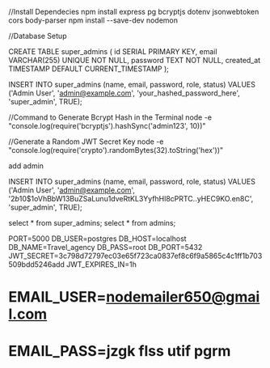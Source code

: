 //Install Dependecies
npm install express pg bcryptjs dotenv jsonwebtoken cors body-parser
npm install --save-dev nodemon



//Database Setup

CREATE TABLE super_admins (
    id SERIAL PRIMARY KEY,
    email VARCHAR(255) UNIQUE NOT NULL,
    password TEXT NOT NULL,
    created_at TIMESTAMP DEFAULT CURRENT_TIMESTAMP
);


INSERT INTO super_admins (name, email, password, role, status) 
VALUES 
('Admin User', 'admin@example.com', 'your_hashed_password_here', 'super_admin', TRUE);


//Command to Generate Bcrypt Hash in the Terminal
node -e "console.log(require('bcryptjs').hashSync('admin123', 10))"


//Generate a Random JWT Secret Key
node -e "console.log(require('crypto').randomBytes(32).toString('hex'))"


add admin 

INSERT INTO super_admins (name, email, password, role, status) 
VALUES 
('Admin User', 'admin@example.com', '$2b$10$1oVhBbW13BuZSaLunu1dveRtKL3YyfhHl8cPRTC..yHEC9KO.en8C', 'super_admin', TRUE);

select * from super_admins;
select * from admins;


PORT=5000
DB_USER=postgres
DB_HOST=localhost
DB_NAME=Travel_agency
DB_PASS=root
DB_PORT=5432
JWT_SECRET=3c798d72797ec03e65f723ca0837ef8c6f9a5865c4c1ff1b703509bdd5246add
JWT_EXPIRES_IN=1h

# EMAIL_USER=nodemailer650@gmail.com
# EMAIL_PASS=jzgk flss utif pgrm
